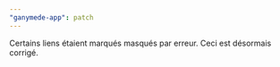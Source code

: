 ```yaml
---
"ganymede-app": patch
---
```


Certains liens étaient marqués masqués par erreur. Ceci est désormais corrigé.
